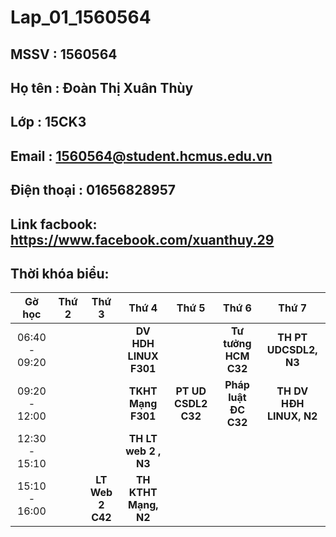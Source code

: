 # Lap_01_1560564
## MSSV        : 1560564
## Họ tên      : Đoàn Thị Xuân Thùy
## Lớp         : 15CK3
## Email       : 1560564@student.hcmus.edu.vn
## Điện thoại  : 01656828957
## Link facbook: https://www.facebook.com/xuanthuy.29

## Thời khóa biểu:

| Gờ học | Thứ 2 | Thứ 3 | Thứ 4 | Thứ 5 | Thứ 6 | Thứ 7 |
|:-------------------------------:|:-------------------------------:|:-------------------------------:|:-------------------------------:|:-------------------------------:|:-------------------------------:|:-------------------------------:|
|06:40 - 09:20 | | |**DV HDH LINUX F301** | | **Tư tưởng HCM C32** | **TH PT UDCSDL2, N3** |
|09:20 - 12:00 | | | **TKHT Mạng F301** | **PT UD CSDL2 C32** | **Pháp luật ĐC C32** | **TH DV HĐH LINUX, N2**|
|12:30 - 15:10 | | | **TH LT web 2 , N3** | | | |
|15:10 - 16:00 | | **LT Web 2 C42** | **TH KTHT Mạng, N2** | | | |
